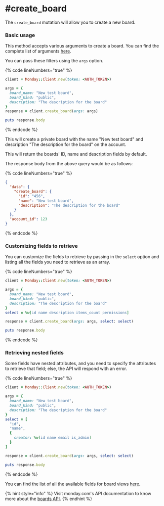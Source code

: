 # #create\_board

The `create_board` mutation will allow you to create a new board.

### Basic usage

This method accepts various arguments to create a board. You can find the complete list of arguments [here](https://developer.monday.com/api-reference/docs/boards#arguments-1).

You can pass these filters using the `args` option.

{% code lineNumbers="true" %}
```ruby
client = Monday::Client.new(token: <AUTH_TOKEN>)

args = {
  board_name: "New test board",
  board_kind: "public",
  description: "The description for the board"
}
response = client.create_board(args: args)

puts response.body
```
{% endcode %}

This will create a private board with the name "New test board" and description "The description for the board" on the account.

This will return the boards' ID, name and description fields by default.

The response body from the above query would be as follows:

{% code lineNumbers="true" %}
```json
{
  "data": {
    "create_board": {
      "id": "456",
      "name": "New test board",
      "description": "The description for the board"
    }
  },
  "account_id": 123
}
```
{% endcode %}

### Customizing fields to retrieve

You can customize the fields to retrieve by passing in the `select` option and listing all the fields you need to retrieve as an array.

{% code lineNumbers="true" %}
```ruby
client = Monday::Client.new(token: <AUTH_TOKEN>)

args = {
  board_name: "New test board",
  board_kind: "public",
  description: "The description for the board"
}
select = %w[id name description items_count permissions]

response = client.create_board(args: args, select: select)

puts response.body
```
{% endcode %}

### Retrieving nested fields

Some fields have nested attributes, and you need to specify the attributes to retrieve that field; else, the API will respond with an error.

{% code lineNumbers="true" %}
```ruby
client = Monday::Client.new(token: <AUTH_TOKEN>)

args = {
  board_name: "New test board",
  board_kind: "public",
  description: "The description for the board"
}
select = [
  "id",
  "name",
  {
    creator: %w[id name email is_admin]
  }
]

response = client.create_board(args: args, select: select)

puts response.body
```
{% endcode %}

You can find the list of all the available fields for board views [here](https://developer.monday.com/api-reference/docs/board-view-queries#fields).

{% hint style="info" %}
Visit monday.com's API documentation to know more about the [boards API](https://developer.monday.com/api-reference/docs/boards).
{% endhint %}

